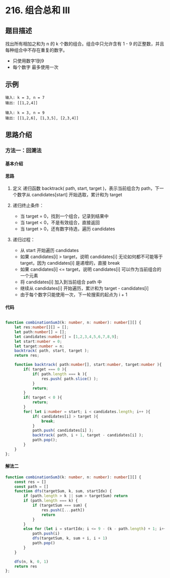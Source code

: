 # 216. 组合总和 III

## 题目描述

找出所有相加之和为 n 的 k 个数的组合。组合中只允许含有 1 - 9 的正整数，并且每种组合中不存在重复的数字。

- 只使用数字1到9
- 每个数字 最多使用一次

## 示例

```text
输入: k = 3, n = 7
输出: [[1,2,4]]

输入: k = 3, n = 9
输出: [[1,2,6], [1,3,5], [2,3,4]]
```

## 思路介绍

### 方法一：回溯法

#### 基本介绍

#### 思路

1. 定义 递归函数 backtrack( path, start, target )，表示当前组合为 path，下一个数字从 candidates[start] 开始选取，累计和为 target

2. 递归终止条件：

   - 当 target = 0，找到一个组合，记录到结果中
   - 当 target < 0，不是有效组合，直接返回
   - 当 target > 0，还有数字待选，遍历 candidates

3. 递归过程：

    - 从 start 开始遍历 candidates
    - 如果 candidates[i] > target，说明 candidates[i] 无论如何都不可能等于 target，因为 candidates[i] 是递增的，直接 break
    - 如果 candidates[i] <= target，说明 candidates[i] 可以作为当前组合的一个元素
    - 将 candidates[i] 加入到当前组合 path 中
    - 继续从 candidates[i] 开始遍历，累计和为 target - candidates[i]
    - 由于每个数字只能使用一次，下一轮搜索的起点为 i + 1

#### 代码

```ts

function combinationSum3(k: number, n: number): number[][] {
    let res:number[][] = [];
    let path:number[] = [];
    let candidates:number[] = [1,2,3,4,5,6,7,8,9];
    let start:number = 0;
    let target:number = n;
    backtrack( path, start, target );
    return res;

    function backtrack( path:number[], start:number, target:number ){
        if( target === 0 ){
            if( path.length === k ){
                res.push( path.slice() );
            }
            return;
        }
        if( target < 0 ){
            return;
        }
        for( let i:number = start; i < candidates.length; i++ ){
            if( candidates[i] > target ){
                break;
            }
            path.push( candidates[i] );
            backtrack( path, i + 1, target - candidates[i] );
            path.pop();
        }
    }
};
```

#### 解法二

```ts
function combinationSum3(k: number, n: number): number[][] {
    const res = []
    const path = []
    function dfs(targetSum, k, sum, startIdx) {
        if (path.length > k || sum > targetSum) return
        if (path.length === k) {
            if (targetSum === sum) {
                res.push([...path])
                return
            }
        }
        else for (let i = startIdx; i <= 9 - (k - path.length) + 1; i++) {
            path.push(i)
            dfs(targetSum, k, sum + i, i + 1)
            path.pop()
        }
    }

    dfs(n, k, 0, 1)
    return res
};
```
